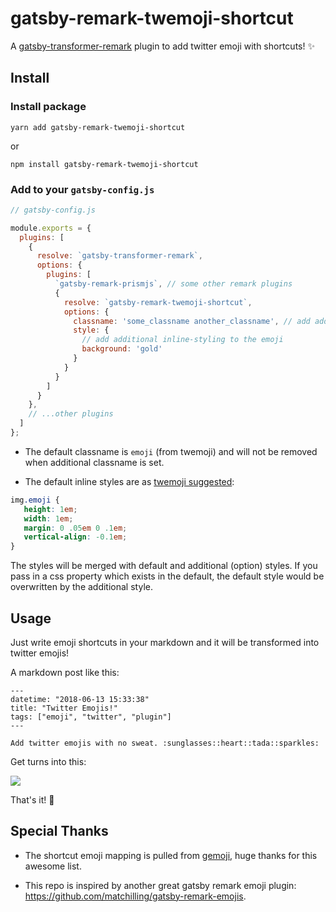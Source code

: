 # gatsby-remark-twemoji-shortcut

A [gatsby-transformer-remark](https://github.com/gatsbyjs/gatsby/tree/master/packages/gatsby-transformer-remark) plugin to add twitter emoji with shortcuts! :sparkles:

## Install

### Install package

```
yarn add gatsby-remark-twemoji-shortcut
```

or 

```
npm install gatsby-remark-twemoji-shortcut
```

### Add to your `gatsby-config.js`

```javascript
// gatsby-config.js

module.exports = {
  plugins: [
    {
      resolve: `gatsby-transformer-remark`,
      options: {
        plugins: [
          `gatsby-remark-prismjs`, // some other remark plugins
          {
            resolve: `gatsby-remark-twemoji-shortcut`,
            options: {
              classname: 'some_classname another_classname', // add additional classname(s) to the emoji
              style: { 
                // add additional inline-styling to the emoji
                background: 'gold'
              }
            }
          }
        ]
      }
    },
    // ...other plugins
  ]
};
```

- The default classname is `emoji` (from twemoji) and will not be removed when additional classname is set.

- The default inline styles are as [twemoji suggested](https://github.com/twitter/twemoji#inline-styles):

```css
img.emoji {
   height: 1em;
   width: 1em;
   margin: 0 .05em 0 .1em;
   vertical-align: -0.1em;
}
```

The styles will be merged with default and additional (option) styles.
If you pass in a css property which exists in the default, the default style would be overwritten by the additional style.

## Usage
Just write emoji shortcuts in your markdown and it will be transformed into twitter emojis!

A markdown post like this:

```
---
datetime: "2018-06-13 15:33:38"
title: "Twitter Emojis!"
tags: ["emoji", "twitter", "plugin"]
---

Add twitter emojis with no sweat. :sunglasses::heart::tada::sparkles:
```

Get turns into this:

![](https://i.imgur.com/QBnHp2s.png)

That's it! :tada:

## Special Thanks

- The shortcut emoji mapping is pulled from [gemoji](https://github.com/github/gemoji), huge thanks for this awesome list.

- This repo is inspired by another great gatsby remark emoji plugin: https://github.com/matchilling/gatsby-remark-emojis.
